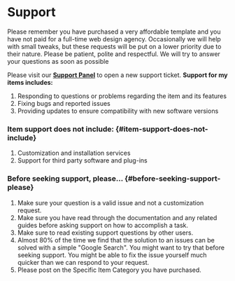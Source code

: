 # Support



Please remember you have purchased a very affordable template and you have not paid for a full-time web design agency. Occasionally we will help with small tweaks, but these requests will be put on a lower priority due to their nature. Please be patient, polite and respectful. We will try to answer your questions as soon as possible

Please visit our [**Support Panel**](http://vssupport.ticksy.com) to open a new support ticket. **Support for my items includes:**

1. Responding to questions or problems regarding the item and its features
2. Fixing bugs and reported issues
3. Providing updates to ensure compatibility with new software versions

###  **Item support does not include:** {#item-support-does-not-include}

1. Customization and installation services
2. Support for third party software and plug-ins

###  **Before seeking support, please...** {#before-seeking-support-please}

1. Make sure your question is a valid issue and not a customization request.
2. Make sure you have read through the documentation and any related guides before asking support on how to accomplish a task.
3. Make sure to read existing support questions by other users.
4. Almost 80% of the time we find that the solution to an issues can be solved with a simple "Google Search". You might want to try that before seeking support. You might be able to fix the issue yourself much quicker than we can respond to your request.
5. Please post on the Specific Item Category you have purchased.


